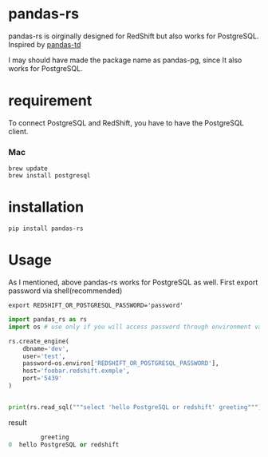 # pandas-rs

pandas-rs is oirginally designed for RedShift but
also works for PostgreSQL. Inspired by [pandas-td](https://github.com/treasure-data/pandas-td)

I may should have made the package name as pandas-pg, since It also works for
PostgreSQL.

# requirement
To connect PostgreSQL and RedShift, you have to have the PostgreSQL client.

### Mac

~~~
brew update
brew install postgresql
~~~

# installation

~~~
pip install pandas-rs
~~~


# Usage

As I mentioned, above pandas-rs works for PostgreSQL as well.
First export password via shell(recommended)

~~~shell
export REDSHIFT_OR_POSTGRESQL_PASSWORD='password'
~~~

~~~py
import pandas_rs as rs
import os # use only if you will access password through environment variables

rs.create_engine(
    dbname='dev',
    user='test',
    password=os.environ['REDSHIFT_OR_POSTGRESQL_PASSWORD'],
    host='foobar.redshift.exmple',
    port='5439'
)


print(rs.read_sql("""select 'hello PostgreSQL or redshift' greeting"""))
~~~

result

~~~py
         greeting
0  hello PostgreSQL or redshift
~~~
